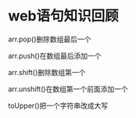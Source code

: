 # web语句知识回顾

arr.pop()删除数组最后一个

arr.push()在数组最后添加一个

arr.shift()删除数组第一个

arr.unshift()在数组第一个前面添加一个

toUpper()把一个字符串改成大写
